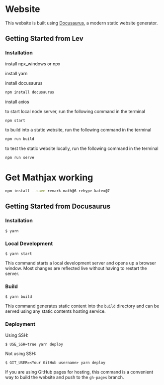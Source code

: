 # Website

This website is built using [Docusaurus](https://docusaurus.io/), a modern static website generator.

## Getting Started from Lev

### Installation

install npx_windows or npx

install yarn

install docusaurus
```bash
npm install docusaurus
```

install axios

to start local node server, run the following command in the terminal

```bash
npm start
```

to build into a static website, run the following command in the terminal

```bash
npm run build
```

to test the static website locally, run the following command in the terminal

```bash
npm run serve
```

# Get Mathjax working

```bash
npm install --save remark-math@6 rehype-katex@7
```



## Getting Started from Docusaurus
### Installation

```
$ yarn
```

### Local Development

```
$ yarn start
```

This command starts a local development server and opens up a browser window. Most changes are reflected live without having to restart the server.

### Build

```
$ yarn build
```

This command generates static content into the `build` directory and can be served using any static contents hosting service.

### Deployment

Using SSH:

```
$ USE_SSH=true yarn deploy
```

Not using SSH:

```
$ GIT_USER=<Your GitHub username> yarn deploy
```

If you are using GitHub pages for hosting, this command is a convenient way to build the website and push to the `gh-pages` branch.
